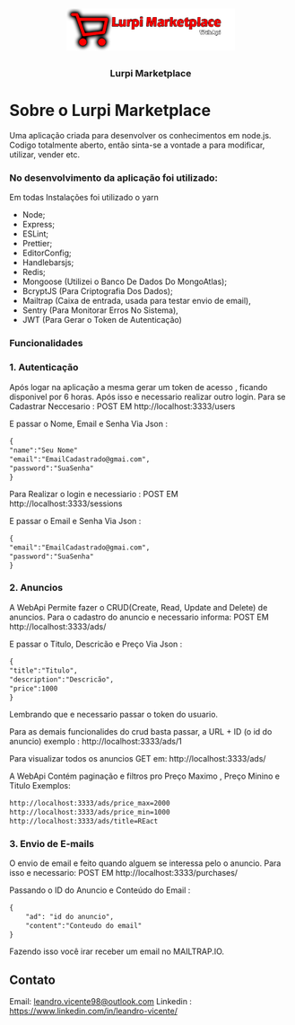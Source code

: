 <h1 align="center">
  <img  src="https://raw.githubusercontent.com/leandrovicente/LurpiMarketplace/master/src/app/img/logo.png" width="300px" />
</h1>

<h3 align="center">
Lurpi Marketplace</h3>



# Sobre o Lurpi Marketplace

Uma aplicação criada para desenvolver os conhecimentos em node.js.
Codigo totalmente aberto, então sinta-se a vontade a para modificar, utilizar, vender etc.


### **No desenvolvimento da aplicação foi utilizado:**
Em todas Instalações foi utilizado o yarn
-  Node; 
- Express;
- ESLint;
- Prettier;
- EditorConfig;
- Handlebarsjs;
-  Redis;
- Mongoose (Utilizei o Banco De Dados Do MongoAtlas);
- BcryptJS (Para Criptografia Dos Dados);
- Mailtrap (Caixa de entrada, usada para testar envio de email),
- Sentry (Para Monitorar Erros No Sistema),
- JWT (Para Gerar o Token de Autenticação)


### **Funcionalidades**

### **1. Autenticação**
Após logar na aplicação a mesma gerar um token de acesso , ficando disponivel por 6 horas.
Após isso e necessario realizar outro login.
Para se Cadastrar Neccesario :
POST EM http://localhost:3333/users

E passar o Nome, Email e Senha Via Json :

	{
	"name":"Seu Nome"
	"email":"EmailCadastrado@gmai.com",
	"password":"SuaSenha"
	}


Para Realizar o login e necessiario :
POST EM http://localhost:3333/sessions

E passar o Email e Senha Via Json :

	{
	"email":"EmailCadastrado@gmai.com",
	"password":"SuaSenha"
	}


### **2. Anuncios**

A WebApi Permite fazer o CRUD(Create, Read, Update and Delete) de anuncios.
Para o cadastro do anuncio e necessario informa: 
POST EM http://localhost:3333/ads/

E passar o Titulo, Descricão e Preço Via Json :

	{
	"title":"Titulo",
	"description":"Descricão",
	"price":1000
	}


Lembrando que e necessario passar o token do usuario.

Para as demais funcionalides do crud basta passar, a URL + ID (o id do anuncio)
exemplo : http://localhost:3333/ads/1

Para visualizar todos os anuncios GET em: http://localhost:3333/ads/ 


A WebApi Contém paginação e filtros pro Preço Maximo , Preço Minino e Titulo
Exemplos:

	http://localhost:3333/ads/price_max=2000
	http://localhost:3333/ads/price_min=1000
	http://localhost:3333/ads/title=REact


### **3. Envio de E-mails**
O envio de email e feito quando alguem se interessa pelo o anuncio.
Para isso e necessario:
POST EM http://localhost:3333/purchases/

Passando o ID do Anuncio e Conteúdo do Email :

	{
        "ad": "id do anuncio",
	    "content":"Conteudo do email"
	}

Fazendo isso você irar receber um email no MAILTRAP.IO.


## Contato
Email: leandro.vicente98@outlook.com
Linkedin : https://www.linkedin.com/in/leandro-vicente/


